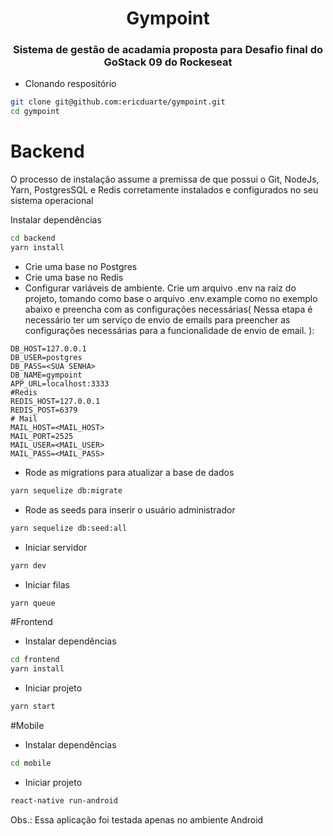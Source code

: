 <h1 align="center">
  Gympoint
</h1>

<h3 align="center">
  Sistema de gestão de acadamia proposta para Desafio final do GoStack 09 do Rockeseat
</h3>

- Clonando respositório
```bash
git clone git@github.com:ericduarte/gympoint.git
cd gympoint
```

# Backend
O processo de instalação assume a premissa de que possui o Git, NodeJs, Yarn, PostgresSQL e Redis corretamente instalados e configurados no seu sistema operacional

Instalar dependências
```bash
cd backend
yarn install
```
- Crie uma base no Postgres
- Crie uma base no Redis
- Configurar variáveis de ambiente.
 Crie um arquivo .env na raíz do projeto, tomando como base o arquivo .env.example como no exemplo abaixo e preencha com as configurações necessárias(
Nessa etapa é necessário ter um serviço de envio de emails para preencher as configurações necessárias para a funcionalidade de envio de email.
 ):
 ```env
DB_HOST=127.0.0.1
DB_USER=postgres
DB_PASS=<SUA SENHA>
DB_NAME=gympoint
APP_URL=localhost:3333
#Redis
REDIS_HOST=127.0.0.1
REDIS_POST=6379
# Mail
MAIL_HOST=<MAIL_HOST>
MAIL_PORT=2525
MAIL_USER=<MAIL_USER>
MAIL_PASS=<MAIL_PASS>
```


- Rode as migrations para atualizar a base de dados
```bash
yarn sequelize db:migrate
```

- Rode as seeds para inserir o usuário administrador
```bash
yarn sequelize db:seed:all
```

- Iniciar servidor
```bash
yarn dev
```

- Iniciar filas
```bash
yarn queue
```

#Frontend

- Instalar dependências
```bash
cd frontend
yarn install
```
- Iniciar projeto
```bash
yarn start
```

#Mobile
- Instalar dependências
```bash
cd mobile
```
- Iniciar projeto
```bash
react-native run-android
```
Obs.: Essa aplicação foi testada apenas no ambiente Android
